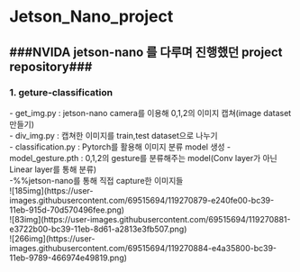 # Jetson_Nano_project

<h2>###NVIDA jetson-nano 를 다루며 진행했던 project repository###</h2>

<h3>1. geture-classification</h3>
- get_img.py : jetson-nano camera를 이용해 0,1,2의 이미지 캡쳐(image dataset 만들기)<br>
- div_img.py : 캡쳐한 이미지를 train,test dataset으로 나누기<br>
- classification.py : Pytorch를 활용해 이미지 분류 model 생성
- model_gesture.pth : 0,1,2의 gesture를 분류해주는 model(Conv layer가 아닌 Linear layer를 통해 분류) <br>
-%%jetson-nano를 통해 직접 capture한 이미지들<br>
![185img](https://user-images.githubusercontent.com/69515694/119270879-e240fe00-bc39-11eb-915d-70d570496fee.png)<br>
![83img](https://user-images.githubusercontent.com/69515694/119270881-e3722b00-bc39-11eb-8d61-a2813e3fb507.png)<br>
![266img](https://user-images.githubusercontent.com/69515694/119270884-e4a35800-bc39-11eb-9789-466974e49819.png)
